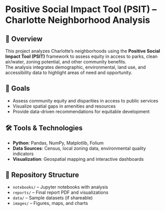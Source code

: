 # Positive Social Impact Tool (PSIT) – Charlotte Neighborhood Analysis

## 📌 Overview
This project analyzes Charlotte’s neighborhoods using the **Positive Social Impact Tool (PSIT)** framework to assess equity in access to parks, clean air/water, zoning potential, and other community benefits.  
The analysis integrates demographic, environmental, land use, and accessibility data to highlight areas of need and opportunity.

## 🎯 Goals
- Assess community equity and disparities in access to public services
- Visualize spatial gaps in amenities and resources
- Provide data-driven recommendations for equitable development

## 🛠 Tools & Technologies
- **Python**: Pandas, NumPy, Matplotlib, Folium
- **Data Sources**: Census, local zoning data, environmental quality indicators
- **Visualization**: Geospatial mapping and interactive dashboards

## 📂 Repository Structure
- `notebooks/` – Jupyter notebooks with analysis
- `reports/` – Final report PDF and visualizations
- `data/` – Sample datasets (if shareable)
- `images/` – Figures, maps, and charts

